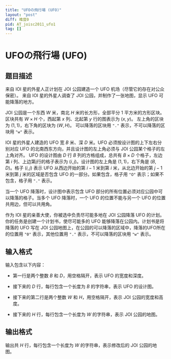 ```yaml
---
title: "UFOの飛行場 (UFO)"
layout: "post"
diff: 难度0
pid: AT_joisc2011_ufo1
tag: []
---
```


# UFOの飛行場 (UFO)

## 题目描述

来自 IOI 星的外星人正计划在 JOI 公园建造一个 UFO 机场（尽管它的存在对公众保密）。 来自 IOI 星的外星人调查了 JOI 公园，并制作了一张地图，显示 UFO 可能降落的地方。

JOI 公园是一个东西 $W$ 米，南北 $H$ 米的长方形，全部平分 1 平方米的方形区块。 区块共有 $W \times H$ 个，西起第 $x$ 列、北起第 $y$ 行的图表示为 $(x,  y)$。 左上角的区块为 $(1,1)$，右下角的区块为 $(W,H)$。 可以降落的区块用 `"."` 表示，不可以降落的区块用 `"w"` 表示。

IOI 星的外星人建造的 UFO 宽 $B$ 米、深 $D$ 米。UFO 必须按设计图的上下左右分别对应 UFO 的北南西东方向，并且设计图的左上角必须与 JOI 公园某个格子的左上角对齐。 UFO 的设计图由 $D$ 行 $B$ 列的方格组成，总共有 $B \times D$ 个格子，左边第 $i$ 列、上边第j行的格子表示为 $(i, j)$。设计图的左上角是 $(1, 1)$，右下角是 $(B, D)$。格子 $(i, j)$ 表示 UFO 从西边开始的第 $i-1$ 米到第 $i$ 米，从北边开始的第 $j-1$ 米到第 $j$ 米的区域是否包含 UFO 的一部分。如果包含，格子用 `"O"` 表示；如果不包含，格子用 `"."` 表示。

当一个 UFO 降落时，设计图中表示包含 UFO 部分的所有位置必须对应公园中可以降落的格子。当多个 UFO 降落时，一个 UFO 的位置不能与另一个 UFO 的位置共用边，但可以共用角。

作为 IOI 星的亲善大使，你被选中负责尽可能多地在 JOI 公园降落 UFO 的计划。你的任务是创建一个计划书，使尽可能多的 UFO 能够降落在公园内。计划书是将降落的 UFO 写在 JOI 公园地图上，在公园的可以降落的区域中，降落的UFO所在的位置用 `"0"` 表示，其他位置用 `"."` 表示，不可以降落的区块用 `"w"` 表示。

## 输入格式

输入包含以下内容：
- 第一行是两个整数 $B$ 和 $D$，用空格隔开，表示 UFO 的宽度和深度。

- 接下来的 $D$ 行，每行包含一个长度为 $B$ 的字符串，表示 UFO 的设计图。
- 接下来的第二行是两个整数 $W$ 和 $H$，用空格隔开，表示 JOI 公园的宽度和高度。
- 接下来的 $H$ 行，每行包含一个长度为 $W$ 的字符串，表示 JOI 公园的地图。

## 输出格式

输出共 $H$ 行，每行包含一个长度为 $W$ 的字符串，表示修改后的 JOI 公园的地图。

